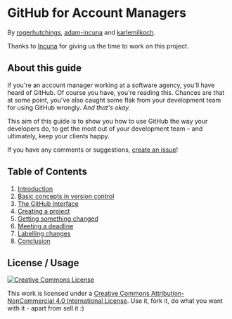 # GitHub for Account Managers

By [rogerhutchings](https://github.com/rogerhutchings), [adam-incuna](https://github.com/adam-incuna) and [karlemilkoch](https://github.com/karlemilkoch
).

Thanks to [Incuna](https://github.com/incuna) for giving us the time to work on this project.

## About this guide

If you're an account manager working at a software agency, you'll have heard of GitHub. Of course you have, you're reading this. Chances are that at some point, you've also caught some flak from your development team for using GitHub wrongly. _And that's okay._

This aim of this guide is to show you how to use GitHub the way your developers do, to get the most out of your development team &ndash; and ultimately, keep your clients happy.

If you have any comments or suggestions, [create an issue](https://github.com/rogerhutchings/github-for-account-managers/issues)!

## Table of Contents

1. [Introduction](s1_intro.md)
2. [Basic concepts in version control](s2_version_control.md)
3. [The GitHub Interface](s3_interface.md)
4. [Creating a project](s4_creating_projects.md)
5. [Getting something changed](s5_getting_changes.md)
6. [Meeting a deadline](s6_meeting_deadlines.md)
7. [Labelling changes](s7_labelling_issues.md)
8. [Conclusion](s8_conclusion.md)

## License / Usage

<a rel="license" href="http://creativecommons.org/licenses/by-nc/4.0/"><img alt="Creative Commons License" style="border-width:0" src="http://i.creativecommons.org/l/by-nc/4.0/88x31.png" /></a>

This work is licensed under a <a rel="license" href="http://creativecommons.org/licenses/by-nc/4.0/">Creative Commons Attribution-NonCommercial 4.0 International License</a>. Use it, fork it, do what you want with it - apart from sell it :)
